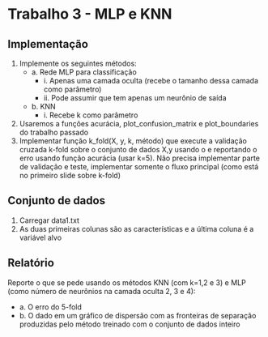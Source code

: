 # Trabalho 3 - MLP e KNN

## Implementação

1. Implemente os seguintes métodos:
    * a. Rede MLP para classificação
      * i. Apenas uma camada oculta (recebe o tamanho dessa camada como parâmetro)
      * ii. Pode assumir que tem apenas um neurônio de saída
    * b. KNN
      * i. Recebe k como parâmetro
2. Usaremos a funções acurácia, plot_confusion_matrix e plot_boundaries do trabalho passado
3. Implementar função k_fold(X, y, k, método) que execute a validação cruzada k-fold sobre o conjunto de dados X,y usando o e reportando o erro usando função acurácia (usar k=5). Não precisa implementar parte de validação e teste, implementar somente o fluxo principal (como está no primeiro slide sobre k-fold)

## Conjunto de dados

1. Carregar data1.txt
2. As duas primeiras colunas são as características e a última coluna é a variável alvo

## Relatório

Reporte o que se pede usando os métodos KNN (com k=1,2 e 3) e MLP (como número de neurônios na camada oculta 2, 3 e 4):

* a. O erro do 5-fold
* b. O dado em um gráfico de dispersão com as fronteiras de separação produzidas pelo método treinado com o conjunto de dados inteiro
